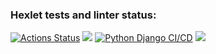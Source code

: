 ### Hexlet tests and linter status:
[![Actions Status](https://github.com/Kem0111/python-project-52/workflows/hexlet-check/badge.svg)](https://github.com/Kem0111/python-project-52/actions) <a href="https://codeclimate.com/github/Kem0111/python-project-52/maintainability"><img src="https://api.codeclimate.com/v1/badges/99ac7c5906b10c988c28/maintainability" /></a> [![Python Django CI/CD](https://github.com/Kem0111/python-project-52/actions/workflows/task_manager.yml/badge.svg)](https://github.com/Kem0111/python-project-52/actions/workflows/task_manager.yml) <a href="https://codeclimate.com/github/Kem0111/python-project-52/test_coverage"><img src="https://api.codeclimate.com/v1/badges/99ac7c5906b10c988c28/test_coverage" /></a>